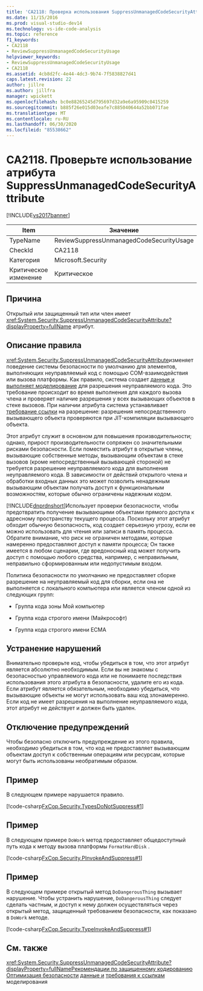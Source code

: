 ```yaml
---
title: 'CA2118: Проверка использования SuppressUnmanagedCodeSecurityAttribute | Документация Майкрософт'
ms.date: 11/15/2016
ms.prod: visual-studio-dev14
ms.technology: vs-ide-code-analysis
ms.topic: reference
f1_keywords:
- CA2118
- ReviewSuppressUnmanagedCodeSecurityUsage
helpviewer_keywords:
- ReviewSuppressUnmanagedCodeSecurityUsage
- CA2118
ms.assetid: 4cb8d2fc-4e44-4dc3-9b74-7f5838827d41
caps.latest.revision: 22
author: jillre
ms.author: jillfra
manager: wpickett
ms.openlocfilehash: bc0e88265245d795697d32a9e6a95909c0415259
ms.sourcegitcommit: b885f26e015d03eafe7c885040644a52bb071fae
ms.translationtype: MT
ms.contentlocale: ru-RU
ms.lasthandoff: 06/30/2020
ms.locfileid: "85538662"
---
```

# <a name="ca2118-review-suppressunmanagedcodesecurityattribute-usage"></a>CA2118. Проверьте использование атрибута SuppressUnmanagedCodeSecurityAttribute
[!INCLUDE[vs2017banner](../includes/vs2017banner.md)]

|Item|Значение|
|-|-|
|TypeName|ReviewSuppressUnmanagedCodeSecurityUsage|
|CheckId|CA2118|
|Категория|Microsoft.Security|
|Критическое изменение|Критическое|

## <a name="cause"></a>Причина
 Открытый или защищенный тип или член имеет <xref:System.Security.SuppressUnmanagedCodeSecurityAttribute?displayProperty=fullName> атрибут.

## <a name="rule-description"></a>Описание правила
 <xref:System.Security.SuppressUnmanagedCodeSecurityAttribute>изменяет поведение системы безопасности по умолчанию для элементов, выполняющих неуправляемый код с помощью COM-взаимодействия или вызова платформы. Как правило, система создает [данные и выполняет моделирование](https://msdn.microsoft.com/library/8c37635d-e2c1-4b64-a258-61d9e87405e6) для разрешения неуправляемого кода. Это требование происходит во время выполнения для каждого вызова члена и проверяет наличие разрешения у всех вызывающих объектов в стеке вызовов. При наличии атрибута система устанавливает [требование ссылки](https://msdn.microsoft.com/library/a33fd5f9-2de9-4653-a4f0-d9df25082c4d) на разрешение: разрешения непосредственного вызывающего объекта проверяются при JIT-компиляции вызывающего объекта.

 Этот атрибут служит в основном для повышения производительности; однако, прирост производительности сопряжен со значительными рисками безопасности. Если поместить атрибут в открытые члены, вызывающие собственные методы, вызывающим объектам в стеке вызовов (кроме непосредственный вызывающей стороной) не требуется разрешение неуправляемого кода для выполнения неуправляемого кода. В зависимости от действий открытого члена и обработки входных данных это может позволить ненадежным вызывающим объектам получать доступ к функциональным возможностям, которые обычно ограничены надежным кодом.

 [!INCLUDE[dnprdnshort](../includes/dnprdnshort-md.md)]Использует проверки безопасности, чтобы предотвратить получение вызывающими объектами прямого доступа к адресному пространству текущего процесса. Поскольку этот атрибут обходит обычную безопасность, код создает серьезную угрозу, если ее можно использовать для чтения или записи в память процесса. Обратите внимание, что риск не ограничен методами, которые намеренно предоставляют доступ к памяти процесса; Он также имеется в любом сценарии, где вредоносный код может получить доступ с помощью любого средства, например, с неправильным, неправильно сформированным или недопустимым входом.

 Политика безопасности по умолчанию не предоставляет сборке разрешение на неуправляемый код для сборки, если она не выполняется с локального компьютера или является членом одной из следующих групп:

- Группа кода зоны Мой компьютер

- Группа кода строгого имени (Майкрософт)

- Группа кода строгого имени ECMA

## <a name="how-to-fix-violations"></a>Устранение нарушений
 Внимательно проверьте код, чтобы убедиться в том, что этот атрибут является абсолютно необходимым. Если вы не знакомы с безопасностью управляемого кода или не понимаете последствия использования этого атрибута в безопасности, удалите его из кода. Если атрибут является обязательным, необходимо убедиться, что вызывающие объекты не могут использовать ваш код злонамеренно. Если код не имеет разрешения на выполнение неуправляемого кода, этот атрибут не действует и должен быть удален.

## <a name="when-to-suppress-warnings"></a>Отключение предупреждений
 Чтобы безопасно отключить предупреждение из этого правила, необходимо убедиться в том, что код не предоставляет вызывающим объектам доступ к собственным операциям или ресурсам, которые могут быть использованы необратимым образом.

## <a name="example"></a>Пример
 В следующем примере нарушается правило.

 [!code-csharp[FxCop.Security.TypesDoNotSuppress#1](../snippets/csharp/VS_Snippets_CodeAnalysis/FxCop.Security.TypesDoNotSuppress/cs/FxCop.Security.TypesDoNotSuppress.cs#1)]

## <a name="example"></a>Пример
 В следующем примере `DoWork` метод предоставляет общедоступный путь кода к методу вызова платформы `FormatHardDisk` .

 [!code-csharp[FxCop.Security.PInvokeAndSuppress#1](../snippets/csharp/VS_Snippets_CodeAnalysis/FxCop.Security.PInvokeAndSuppress/cs/FxCop.Security.PInvokeAndSuppress.cs#1)]

## <a name="example"></a>Пример
 В следующем примере открытый метод `DoDangerousThing` вызывает нарушение. Чтобы устранить нарушение, `DoDangerousThing` следует сделать частным, и доступ к нему должен осуществляться через открытый метод, защищенный требованием безопасности, как показано в `DoWork` методе.

 [!code-csharp[FxCop.Security.TypeInvokeAndSuppress#1](../snippets/csharp/VS_Snippets_CodeAnalysis/FxCop.Security.TypeInvokeAndSuppress/cs/FxCop.Security.TypeInvokeAndSuppress.cs#1)]

## <a name="see-also"></a>См. также
 <xref:System.Security.SuppressUnmanagedCodeSecurityAttribute?displayProperty=fullName>[Рекомендации по защищенному кодированию](https://msdn.microsoft.com/library/4f882d94-262b-4494-b0a6-ba9ba1f5f177) [Оптимизация безопасности](https://msdn.microsoft.com/cf255069-d85d-4de3-914a-e4625215a7c0) [данные и](https://msdn.microsoft.com/library/8c37635d-e2c1-4b64-a258-61d9e87405e6) [требования к ссылкам](https://msdn.microsoft.com/library/a33fd5f9-2de9-4653-a4f0-d9df25082c4d) моделирования
